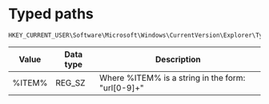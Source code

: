 # Typed paths

```
HKEY_CURRENT_USER\Software\Microsoft\Windows\CurrentVersion\Explorer\TypedPaths
```

Value| Data type| Description
--- | --- | ---
%ITEM% | REG_SZ | Where %ITEM% is a string in the form: "url[0-9]+"

